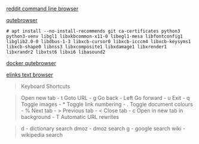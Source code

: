 [reddit command line browser](https://www.reddit.com/r/commandline/comments/rhquu6/command_line_web_browser_that_can_load_javascript/)


[qutebrowser](https://qutebrowser.org/doc/install.html)

    # apt install --no-install-recommends git ca-certificates python3 python3-venv libgl1 libxkbcommon-x11-0 libegl1-mesa libfontconfig1 libglib2.0-0 libdbus-1-3 libxcb-cursor0 libxcb-icccm4 libxcb-keysyms1 libxcb-shape0 libnss3 libxcomposite1 libxdamage1 libxrender1 libxrandr2 libxtst6 libxi6 libasound2


[docker qutebrowser](https://hub.docker.com/r/montanaghostrider/qutebrowser)


[elinks text browser](https://hub.docker.com/r/newfulluser/elinks)
> Keyboard Shortcuts

> Open new tab - t Goto URL - g Go back - Left Go forward - u Exit - q Toggle images - * Toggle link numbering - . Toggle document colours - % Next tab - > Previous tab - < Close tab - c Open in new tab in background - T Automatic URL rewrites

> d - dictionary search dmoz - dmoz search g - google search wiki - wikipedia search